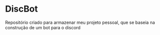 # DiscBot
Repositório criado para armazenar meu projeto pessoal, que se baseia na construção de um bot para o discord
